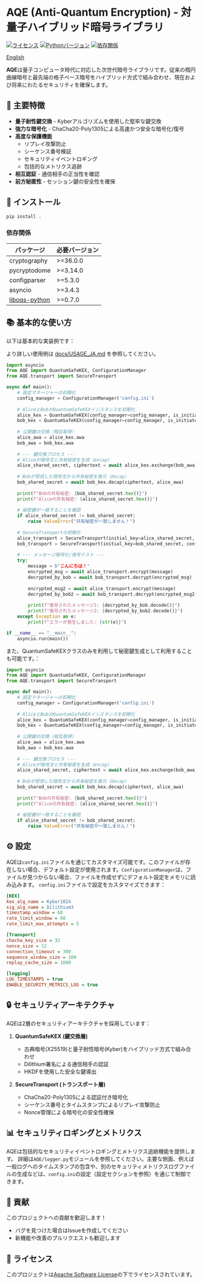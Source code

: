 # AQE (Anti-Quantum Encryption) - 対量子ハイブリッド暗号ライブラリ

[![ライセンス](https://img.shields.io/badge/License-Apache%202.0-blue.svg)](LICENSE)
[![Pythonバージョン](https://img.shields.io/badge/python-3.8%2B-blue)](https://www.python.org/)
[![依存関係](https://img.shields.io/badge/dependencies-see%20below-orange)](README.md#-dependencies)

[English](README.md)

**AQE**は量子コンピュータ時代に対応した次世代暗号ライブラリです。従来の楕円曲線暗号と最先端の格子ベース暗号をハイブリッド方式で組み合わせ、現在および将来にわたるセキュリティを確保します。

## 🌟 主要特徴

- **量子耐性鍵交換** - Kyberアルゴリズムを使用した堅牢な鍵交換
- **強力な暗号化** - ChaCha20-Poly1305による高速かつ安全な暗号化/復号
- **高度な保護機能**
  - リプレイ攻撃防止
  - シーケンス番号検証
  - セキュリティイベントロギング
  - 包括的なメトリクス追跡
- **相互認証** - 通信相手の正当性を確認
- **前方秘匿性** - セッション鍵の安全性を確保

## 🚀 インストール

```bash
pip install .
```

### 依存関係

| パッケージ | 必要バージョン |
|------------|----------------|
| cryptography | >=36.0.0 |
| pycryptodome | >=3.14.0 |
| configparser | >=5.3.0 |
| asyncio | >=3.4.3 |
| [liboqs-python](https://github.com/open-quantum-safe/liboqs-python) | >=0.7.0 |

## 📚 基本的な使い方

以下は基本的な実装例です：

より詳しい使用例は [docs/USAGE_JA.md](docs/USAGE_JA.md) を参照してください。

```python
import asyncio
from AQE import QuantumSafeKEX, ConfigurationManager
from AQE.transport import SecureTransport

async def main():
    # 設定マネージャーの初期化
    config_manager = ConfigurationManager('config.ini')
    
    # AliceとBobのQuantumSafeKEXインスタンスを初期化
    alice_kex = QuantumSafeKEX(config_manager=config_manager, is_initiator=True)
    bob_kex = QuantumSafeKEX(config_manager=config_manager, is_initiator=False)
    
    # 公開鍵の交換（相互取得）
    alice_awa = alice_kex.awa
    bob_awa = bob_kex.awa
    
    # --- 鍵交換プロセス ---
    # Aliceが暗号文と共有秘密を生成（encap）
    alice_shared_secret, ciphertext = await alice_kex.exchange(bob_awa)
    
    # Bobが受信した暗号文から共有秘密を復元（decap）
    bob_shared_secret = await bob_kex.decap(ciphertext, alice_awa)
    
    print(f"Bobの共有秘密: {bob_shared_secret.hex()}")
    print(f"Aliceの共有秘密: {alice_shared_secret.hex()}")
    
    # 秘密鍵が一致することを確認
    if alice_shared_secret != bob_shared_secret:
        raise ValueError("共有秘密が一致しません！")
    
    # SecureTransportの初期化
    alice_transport = SecureTransport(initial_key=alice_shared_secret, config_manager=config_manager)
    bob_transport = SecureTransport(initial_key=bob_shared_secret, config_manager=config_manager)
    
    # --- メッセージ暗号化/復号テスト ---
    try:
        message = b"こんにちは！"
        encrypted_msg = await alice_transport.encrypt(message)
        decrypted_by_bob = await bob_transport.decrypt(encrypted_msg)
        
        encrypted_msg2 = await alice_transport.encrypt(message)
        decrypted_by_bob2 = await bob_transport.decrypt(encrypted_msg2)
        
        print(f"復号されたメッセージ1: {decrypted_by_bob.decode()}")
        print(f"復号されたメッセージ2: {decrypted_by_bob2.decode()}")
    except Exception as e:
        print(f"エラーが発生しました: {str(e)}")

if __name__ == "__main__":
    asyncio.run(main())
```
また、QuantumSafeKEXクラスのみを利用して秘密鍵生成として利用することも可能です。：
```python
import asyncio
from AQE import QuantumSafeKEX, ConfigurationManager
from AQE.transport import SecureTransport

async def main():
    # 設定マネージャーの初期化
    config_manager = ConfigurationManager('config.ini')
    
    # AliceとBobのQuantumSafeKEXインスタンスを初期化
    alice_kex = QuantumSafeKEX(config_manager=config_manager, is_initiator=True)
    bob_kex = QuantumSafeKEX(config_manager=config_manager, is_initiator=False)
    
    # 公開鍵の交換（相互取得）
    alice_awa = alice_kex.awa
    bob_awa = bob_kex.awa
    
    # --- 鍵交換プロセス ---
    # Aliceが暗号文と共有秘密を生成（encap）
    alice_shared_secret, ciphertext = await alice_kex.exchange(bob_awa)
    
    # Bobが受信した暗号文から共有秘密を復元（decap）
    bob_shared_secret = await bob_kex.decap(ciphertext, alice_awa)
    
    print(f"Bobの共有秘密: {bob_shared_secret.hex()}")
    print(f"Aliceの共有秘密: {alice_shared_secret.hex()}")
    
    # 秘密鍵が一致することを確認
    if alice_shared_secret != bob_shared_secret:
        raise ValueError("共有秘密が一致しません！")
```

## ⚙️ 設定

AQEは`config.ini`ファイルを通じてカスタマイズ可能です。このファイルが存在しない場合、デフォルト設定が使用されます。`ConfigurationManager`は、ファイルが見つからない場合、ファイルを作成せずにデフォルト設定をメモリに読み込みます。
`config.ini`ファイルで設定をカスタマイズできます：

```ini
[KEX]
kex_alg_name = Kyber1024
sig_alg_name = Dilithium3
timestamp_window = 60
rate_limit_window = 60
rate_limit_max_attempts = 5

[Transport]
chacha_key_size = 32
nonce_size = 12
connection_timeout = 300
sequence_window_size = 100
replay_cache_size = 1000

[logging]
LOG_TIMESTAMPS = true
ENABLE_SECURITY_METRICS_LOG = true
```

## 🔒 セキュリティアーキテクチャ

AQEは2層のセキュリティアーキテクチャを採用しています：

1. **QuantumSafeKEX (鍵交換層)**
   - 古典暗号(X25519)と量子耐性暗号(Kyber)をハイブリッド方式で組み合わせ
   - Dilithium署名による通信相手の認証
   - HKDFを使用した安全な鍵導出

2. **SecureTransport (トランスポート層)**
   - ChaCha20-Poly1305による認証付き暗号化
   - シーケンス番号とタイムスタンプによるリプレイ攻撃防止
   - Nonce管理による暗号化の安全性確保

## 📊 セキュリティロギングとメトリクス

AQEは包括的なセキュリティイベントロギングとメトリクス追跡機能を提供します。
詳細は`AQE/logger.py`モジュールを参照してください。主要な側面、例えば一般ログへのタイムスタンプの包含や、別のセキュリティメトリクスログファイルの生成などは、`config.ini`の設定（設定セクションを参照）を通じて制御できます。

## 🤝 貢献

このプロジェクトへの貢献を歓迎します！

- バグを見つけた場合はIssueを作成してください
- 新機能や改善のプルリクエストも歓迎します

## 📜 ライセンス

このプロジェクトは[Apache Software License](LICENSE)の下でライセンスされています。
